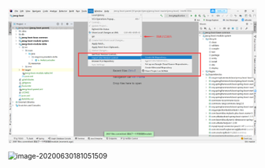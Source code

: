 ![](图片/QQ截图20200326113058.png)

![image-20200630181051509](../git%E4%B8%8A%E4%BC%A0%E5%88%B0%E7%A0%81%E4%BA%91.png)